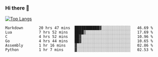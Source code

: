 ### Hi there 👋

<!--
**3Xpl0it3r/3Xpl0it3r** is a ✨ _special_ ✨ repository because its `README.md` (this file) appears on your GitHub profile.

Here are some ideas to get you started:

- 🔭 I’m currently working on ...
- 🌱 I’m currently learning ...
- 👯 I’m looking to collaborate on ...
- 🤔 I’m looking for help with ...
- 💬 Ask me about ...
- 📫 How to reach me: ...
- 😄 Pronouns: ...
- ⚡ Fun fact: ...
-->


[![Top Langs](https://github-readme-stats.vercel.app/api/top-langs/?username=3Xpl0it3r&layout=compact)](https://github.com/3Xpl0it3r/3Xpl0it3r)

<!--START_SECTION:waka-->

```text
Markdown       20 hrs 47 mins  ███████████▓░░░░░░░░░░░░░   46.69 %
Lua            7 hrs 52 mins   ████▒░░░░░░░░░░░░░░░░░░░░   17.69 %
C              4 hrs 52 mins   ██▓░░░░░░░░░░░░░░░░░░░░░░   10.96 %
Go             4 hrs 44 mins   ██▓░░░░░░░░░░░░░░░░░░░░░░   10.65 %
Assembly       1 hr 16 mins    ▓░░░░░░░░░░░░░░░░░░░░░░░░   02.86 %
Python         1 hr 7 mins     ▓░░░░░░░░░░░░░░░░░░░░░░░░   02.53 %
```

<!--END_SECTION:waka-->
